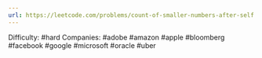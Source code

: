 ```yaml
---
url: https://leetcode.com/problems/count-of-smaller-numbers-after-self
---
```


Difficulty: #hard
Companies: #adobe #amazon #apple #bloomberg #facebook #google #microsoft #oracle #uber